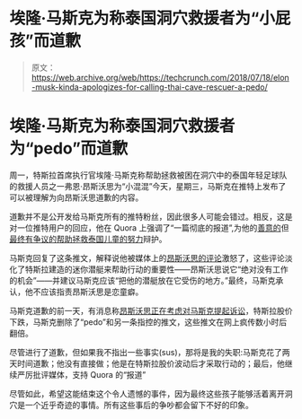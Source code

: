 # 埃隆·马斯克为称泰国洞穴救援者为“小屁孩”而道歉

> 原文：<https://web.archive.org/web/https://techcrunch.com/2018/07/18/elon-musk-kinda-apologizes-for-calling-thai-cave-rescuer-a-pedo/>

# 埃隆·马斯克为称泰国洞穴救援者为“pedo”而道歉

周一，特斯拉首席执行官埃隆·马斯克称帮助拯救被困在洞穴中的泰国年轻足球队的救援人员之一弗恩·昂斯沃思为“小混混”今天，星期三，马斯克在推特上发布了可以被理解为向昂斯沃思道歉的内容。

道歉并不是公开发给马斯克所有的推特粉丝，因此很多人可能会错过。相反，这是对一位推特用户的回应，他在 Quora 上强调了“一篇彻底的报道”,为他的[善意的](https://web.archive.org/web/20221224164522/https://techcrunch.com/2018/07/07/elon-musk-says-spacex-is-working-on-a-kid-size-submarine-to-extract-those-boys-in-thailand/)但[最终有争议的帮助拯救泰国儿童的努力](https://web.archive.org/web/20221224164522/https://techcrunch.com/2018/07/10/musks-mini-sub-not-practical-for-thai-cave-boys-rescue/)辩护。

马斯克回复了这条推文，解释说他被媒体上的[昂斯沃思的评论](https://web.archive.org/web/20221224164522/https://money.cnn.com/video/technology/2018/07/15/vernon-unsworth.cnnmoney/index.html)激怒了，这些评论淡化了特斯拉建造的迷你潜艇来帮助行动的重要性——昂斯沃思说它“绝对没有工作的机会”——并建议马斯克应该“把他的潜艇放在它受伤的地方。”最终，马斯克承认，他不应该指责昂斯沃思是恋童癖。

马斯克道歉的前一天，有消息称[昂斯沃思正在考虑对马斯克提起诉讼](https://web.archive.org/web/20221224164522/https://edition.cnn.com/2018/07/16/asia/thai-cave-soccer-musk-rescuer-tweet-intl/index.html)，特斯拉股价下跌，马斯克删除了“pedo”和另一条指控的推文，这些推文在网上疯传数小时后翻倍。

尽管进行了道歉，但如果我不指出一些事实(sus)，那将是我的失职:马斯克花了两天时间道歉；他没有直接做；他是在特斯拉股价波动后才采取行动的；最后，他继续严厉批评媒体，支持 Quora 的“报道”

尽管如此，希望这能结束这个令人遗憾的事件，因为最终这些孩子能够活着离开洞穴是一个近乎奇迹的事情。所有这些事后的争吵都会留下不好的印象。
